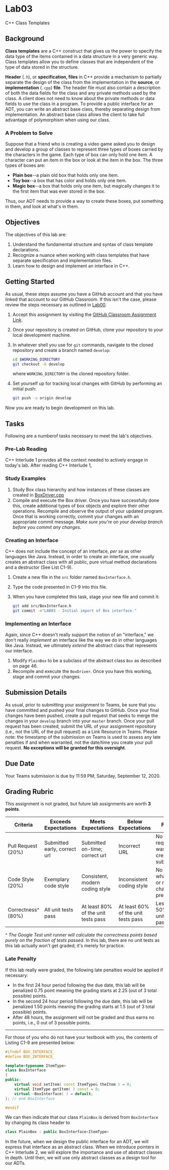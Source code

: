 # Lab03

C++ Class Templates

## Background

**Class templates** are a C++ construct that gives us the power to specify the data type of the items contained in a data structure in a very generic way. Class templates allow you to define classes that are independent of the type of data stored in the structure.

**Header** (`.h`), or **specification, files** in C++ provide a mechanism to partially separate the design of the class from the implementation in the **source**, or **implementation** (`.cpp`) **file**. The header file must also contain a description of both the data fields for the class and any private methods used by the class. A client does not need to know about the private methods or data fields to use the class in a program. To provide a public interface for an ADT, you can write an abstract base class, thereby separating design from implementation. An abstract base class allows the client to take full advantage of polymorphism when using our class.

### A Problem to Solve

Suppose that a friend who is creating a video game asked you to design and develop a group of classes to represent three types of boxes carried by the characters in the game. Each type of box can only hold one item. A character can put an item in the box or look at the item in the box. The three types of boxes are:

* **Plain box**--a plain old box that holds only one item.
* **Toy box**--a box that has color and holds only one item.
* **Magic box**--a box that holds only one item, but magically changes it to the first item that was ever stored in the box.

Thus, our ADT needs to provide a way to create these boxes, put something in them, and look at what's in them.

## Objectives

The objectives of this lab are:

1. Understand the fundamental structure and syntax of class template declarations.
1. Recognize a nuance when working with class templates that have separate specification and implementation files.
1. Learn how to design and implement an interface in C++.

## Getting Started

As usual, these steps assume you have a GitHub account and that you have linked that account to our GitHub Classroom. If this isn't the case, please review the steps necessary as outlined in [Lab00](https://github.com/msu-csc232-fa20/lab00).

1. Accept this assignment by visiting the [GitHub Classroom Assignment Link](https://classroom.github.com/a/fX9TTJgc).
1. Once your repository is created on GitHub, clone your repository to your local development machine.
1. In whatever shell you use for `git` commands, navigate to the cloned repository and create a branch named `develop`:

    ```bash
    cd $WORKING_DIRECTORY
    git checkout -b develop
    ```

    where `WORKING_DIRECTORY` is the cloned repository folder.

1. Set yourself up for tracking local changes with GitHub by performing an initial push:

    ```bash
    git push -u origin develop
    ```

Now you are ready to begin development on this lab.

## Tasks

Following are a numberof tasks necessary to meet the lab's objectives.

### Pre-Lab Reading

C++ Interlude 1 provides all the context needed to actively engage in today's lab. After reading C++ Interlude 1, 

### Study Examples

1. Study Box class hierarchy and how instances of these classes are created in [BoxDriver.cpp](src/BoxDriver.cpp)
1. Compile and execute the Box driver. Once you have successfully done this, create additional types of box objects and explore their other operations. Recompile and observe the output of your updated program. Once that is working correctly, commit your changes with an appropriate commit message. _Make sure you're on your develop branch before you commit any changes_.

### Creating an Interface

C++ does not include the concept of an interface, _per se_ as other languages like Java. Instead, in order to create an interface, one usually creates an abstract class with all public, pure virtual method declarations and a destructor (See List C1-9).

1. Create a new file in the `src` folder named `BoxInterface.h`.
1. Type the code presented in C1-9 into this file.
1. When you have completed this task, stage your new file and commit it:

    ```bash
    git add src/BoxInterface.h
    git commit -m"LAB03 - Initial import of Box interface."
    ```

### Implementing an Interface

Again, since C++ doesn't really support the notion of an "interface," we don't really _implement_ an interface like the way we do in other languages like Java. Instead, we ultimately _extend_ the abstract class that represents our interface.

1. Modify `PlainBox` to be a subclass of the abstract class `Box` as described on page 46.
1. Recompile and execute the `BoxDriver`. Once you have this working, stage and commit your changes.

## Submission Details

As usual, prior to submitting your assignment to Teams, be sure that you have committed and pushed your final changes to GitHub. Once your final changes have been pushed, create a pull request that seeks to merge the changes in your `develop` branch into your `master` branch. Once your pull request has been created, submit the URL of your assignment repository (i.e., not the URL of the pull request) as a Link Resource in Teams. Please note: the timestamp of the submission on Teams is used to assess any late penalties if and when warranted, not the date/time you create your pull request. **No exceptions will be granted for this oversight**.

## Due Date

Your Teams submission is due by 11:59 PM, Saturday, September 12, 2020.

## Grading Rubric

This assignment is not graded, but future lab assignments are worth **3 points**.

Criteria          | Exceeds Expectations        | Meets Expectations             | Below Expectations | Failure                                                 |
------------------|-----------------------------|--------------------------------|--------------------|---------------------------------------------------------|
Pull Request (20%)| Submitted early, correct url| Submitted on-time; correct url | Incorrect URL            | No pull request was created or submitted          |
Code Style (20%)  | Exemplary code style        | Consistent, modern coding style    | Inconsistent coding style| No style whatsoever or no code changes present|
Correctness^ (80%)| All unit tests pass         | At least 80% of the unit tests pass| At least 60% of the unit tests pass| Less than 50% of the unit tests pass|

^ _The Google Test unit runner will calculate the correctness points based purely on the fraction of tests passed_. In this lab, there are no unit tests as this lab actually won't get graded; it's merely for practice.

### Late Penalty

If this lab really were graded, the following late penalties would be applied if necessary:

* In the first 24 hour period following the due date, this lab will be penalized 0.75 point meaning the grading starts at 2.25 (out of 3 total possible) points.
* In the second 24 hour period following the due date, this lab will be penalized 1.50 points meaning the grading starts at 1.5 (out of 3 total possible) points.
* After 48 hours, the assignment will not be graded and thus earns no points, i.e., 0 out of 3 possible points.

---

For those of you who do not have your textbook with you, the contents of Listing C1-9 are presented below:

```c++
#ifndef BOX_INTERFACE_
#define BOX_INTERFACE_

template<typename ItemType>
class BoxInterface
{
public:
    virtual void setItem( const ItemType& theItem ) = 0;
    virtual ItemType getItem( ) const = 0;
    virtual ~BoxInterface( ) = default;
}; // end BoxInterface

#endif
```

We can then indicate that our class `PlainBox` is derived from `BoxInterface` by changing its class header to

```c++
class PlainBox : public BoxInterface<ItemType>
```

In the future, when we design the public interface for an ADT, we will express that interface as an abstract class. When we introduce pointers in C++ Interlude 2, we will explore the importance and use of abstract classes in depth. Until then, we will use only abstract classes as a design tool for our ADTs.
